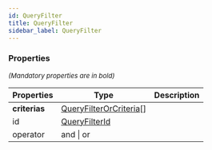 ```yaml
---
id: QueryFilter
title: QueryFilter
sidebar_label: QueryFilter
---
```




### Properties

<font size="2"><i>(Mandatory properties are in bold)</i></font>

| Properties | Type | Description |
| --------- | ---- | ----------- |
| **criterias** | [QueryFilterOrCriteria](/framework-api/types/QueryFilterOrCriteria.md)[] |  |
| id | [QueryFilterId](/framework-api/types/QueryFilterId.md) |  |
| operator | and \| or |  |
